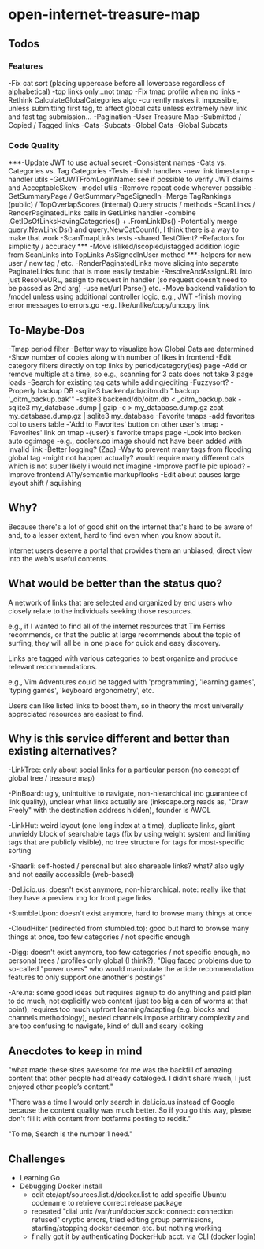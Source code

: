 # open-internet-treasure-map

## Todos

### Features

-Fix cat sort (placing uppercase before all lowercase regardless of alphabetical)
    -top links only...not tmap
-Fix tmap profile when no links
-Rethink CalculateGlobalCategories algo
    -currently makes it impossible, unless submitting first tag, to affect global cats unless extremely new link and fast tag submission...
-Pagination
    -User Treasure Map
        -Submitted / Copied / Tagged links
        -Cats
        -Subcats
    -Global Cats
    -Global Subcats

### Code Quality

***-Update JWT to use actual secret
-Consistent names
    -Cats vs. Categories vs. Tag Categories
-Tests
    -finish handlers
        -new link timestamp
    -handler utils
        -GetJWTFromLoginName: see if possible to verify JWT claims and AcceptableSkew
    -model utils
-Remove repeat code wherever possible
    -GetSummaryPage / GetSummaryPageSignedIn
    -Merge TagRankings (public) / TopOverlapScores (internal) Query structs / methods
    -ScanLinks / RenderPaginatedLinks calls in GetLinks handler
    -combine .GetIDsOfLinksHavingCategories() + .FromLinkIDs()
    -Potentially merge query.NewLinkIDs() and query.NewCatCount(), I think there is a way to make that work
    -ScanTmapLinks tests
    -shared TestClient?
-Refactors for simplicity / accuracy
    *** -Move isliked/iscopied/istagged addition logic from ScanLinks into TopLinks AsSignedInUser method
    ***-helpers for new user / new tag / etc.
    -RenderPaginatedLinks move slicing into separate PaginateLinks func that is more easily testable
    -ResolveAndAssignURL into just ResolveURL, assign to request in handler (so request doesn't need to be passed as 2nd arg)
    -use net/url Parse() etc.
    -Move backend validation to /model unless using additional controller logic, e.g., JWT
    -finish moving error messages to errors.go
        -e.g. like/unlike/copy/uncopy link
## To-Maybe-Dos

-Tmap period filter
-Better way to visualize how Global Cats are determined
-Show number of copies along with number of likes in frontend
-Edit category filters directly on top links by period/category(ies) page
    -Add or remove multiple at a time, so e.g., scanning for 3 cats does not take 3 page loads
-Search for existing tag cats while adding/editing
    -Fuzzysort?
-Properly backup DB
    -sqlite3 backend/db/oitm.db ".backup '_oitm_backup.bak'"
    -sqlite3 backend/db/oitm.db < _oitm_backup.bak
    -sqlite3 my_database .dump | gzip -c > my_database.dump.gz
    zcat my_database.dump.gz | sqlite3 my_database
-Favorite tmaps
    -add favorites col to users table
    -'Add to Favorites' button on other user's tmap
    -'Favorites' link on tmap
    -{user}'s favorite tmaps page
-Look into broken auto og:image
    -e.g., coolers.co image should not have been added with invalid link
-Better logging?
    (Zap)
-Way to prevent many tags from flooding global tag
    -might not happen actually? would require many different cats which is not super likely i would not imagine
-Improve profile pic upload?
-Improve frontend A11y/semantic markup/looks
    -Edit about causes large layout shift / squishing

## Why?

Because there's a lot of good shit on the internet that's hard to be aware of and, to a lesser extent, hard to find even when you know about it.

Internet users deserve a portal that provides them an unbiased, direct view into the web's useful contents.

## What would be better than the status quo?

A network of links that are selected and organized by end users who closely relate to the individuals seeking those resources.

e.g., if I wanted to find all of the internet resources that Tim Ferriss recommends, or that the public at large recommends about the topic of surfing, they will all be in one place for quick and easy discovery.

Links are tagged with various categories to best organize and produce relevant recommendations.

e.g., Vim Adventures could be tagged with 'programming', 'learning games', 'typing games', 'keyboard ergonometry', etc.

Users can like listed links to boost them, so in theory the most univerally appreciated resources are easiest to find.

## Why is this service different and better than existing alternatives?

-LinkTree: only about social links for a particular person (no concept of global tree / treasure map)

-PinBoard: ugly, unintuitive to navigate, non-hierarchical (no guarantee of link quality), unclear what links actually are (inkscape.org reads as, "Draw Freely" with the destination address hidden), founder is AWOL

-LinkHut: weird layout (one long index at a time), duplicate links, giant unwieldy block of searchable tags (fix by using weight system and limiting tags that are publicly visible), no tree structure for tags for most-specific sorting

-Shaarli: self-hosted / personal but also shareable links? what? also ugly and not easily accessible (web-based)

-Del.icio.us: doesn't exist anymore, non-hierarchical. note: really like that they have a preview img for front page links

-StumbleUpon: doesn't exist anymore, hard to browse many things at once

-CloudHiker (redirected from stumbled.to): good but hard to browse many things at once, too few categories / not specific enough

-Digg: doesn't exist anymore, too few categories / not specific enough, no personal trees / profiles only global (I think?), "Digg faced problems due to so-called "power users" who would manipulate the article recommendation features to only support one another's postings"

-Are.na: some good ideas but requires signup to do anything and paid plan to do much, not explicitly web content (just too big a can of worms at that point), requires too much upfront learning/adapting (e.g. blocks and channels methodology), nested channels impose arbitrary complexity and are too confusing to navigate, kind of dull and scary looking

## Anecdotes to keep in mind

"what made these sites awesome for me was the backfill of amazing content that other people had already cataloged. I didn’t share much, I just enjoyed other people’s content."

"There was a time I would only search in del.icio.us instead of Google because the content quality was much better. So if you go this way, please don't fill it with content from botfarms posting to reddit."

"To me, Search is the number 1 need."

## Challenges

- Learning Go
- Debugging Docker install
    - edit etc/apt/sources.list.d/docker.list to add specific Ubuntu codename to retrieve correct release package
    - repeated "dial unix /var/run/docker.sock: connect: connection refused" cryptic errors, tried editing group permissions, starting/stopping docker daemon etc. but nothing working
    - finally got it by authenticating DockerHub acct. via CLI (docker login)